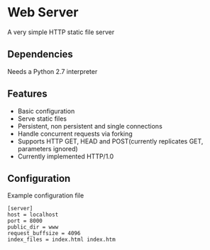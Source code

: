 # Web Server

A very simple HTTP static file server

## Dependencies

Needs a Python 2.7 interpreter

## Features

* Basic configuration
* Serve static files
* Persistent, non persistent and single connections
* Handle concurrent requests via forking
* Supports HTTP GET, HEAD and POST(currently replicates GET, parameters ignored)
* Currently implemented HTTP/1.0

## Configuration

Example configuration file

````
[server]
host = localhost
port = 8000
public_dir = www
request_buffsize = 4096
index_files = index.html index.htm
````
